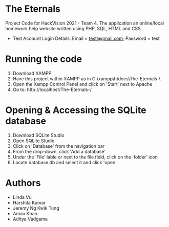 # The Eternals
Project Code for HackVision 2021 - Team 4. The application an online/local homework help website written using PHP, SQL, HTML and CSS.

* Test Account Login Details: Email = test@gmail.com; Password = test

# Running the code
1. Download XAMPP
2. Have this project within XAMPP as in C:\xampp\htdocs\The-Eternals-\
3. Open the Xampp Control Panel and click on 'Start' next to Apache
4. Go to: http://localhost/The-Eternals-/

# Opening & Accessing the SQLite database
1. Download SQLite Studio
2. Open SQLite Studio
3. Click on 'Database' from the navigation bar
4. From the drop-down, click 'Add a database'
5. Under the 'File' lable or next to the file field, click on the 'folder' icon
6. Locate database.db and select it and click 'open'

# Authors
* Linda Vu
* Harshita Kumar
* Jeremy Ng Kwik Tung
* Aman Khan
* Aditya Vadgama